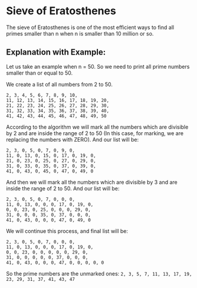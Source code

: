 # Sieve of Eratosthenes

The sieve of Eratosthenes is one of the most efficient ways to find all primes smaller than n when n is smaller than 10 million or so.

## Explanation with Example: 
Let us take an example when n = 50. So we need to print all prime numbers smaller than or equal to 50.

We create a list of all numbers from 2 to 50.
```
2, 3, 4, 5, 6, 7, 8, 9, 10,
11, 12, 13, 14, 15, 16, 17, 18, 19, 20,
21, 22, 23, 24, 25, 26, 27, 28, 29, 30,
31, 32, 33, 34, 35, 36, 37, 38, 39, 40,
41, 42, 43, 44, 45, 46, 47, 48, 49, 50
```

According to the algorithm we will mark all the numbers which are divisible by 2 and are inside the range of 2 to 50 (In this case, for marking, we are replacing the numbers with ZERO).
And our list will be:
```
2, 3, 0, 5, 0, 7, 0, 9, 0,
11, 0, 13, 0, 15, 0, 17, 0, 19, 0,
21, 0, 23, 0, 25, 0, 27, 0, 29, 0,
31, 0, 33, 0, 35, 0, 37, 0, 39, 0,
41, 0, 43, 0, 45, 0, 47, 0, 49, 0
```

And then we will mark all the numbers which are divisible by 3 and are inside the range of 2 to 50.
And our list will be:
```
2, 3, 0, 5, 0, 7, 0, 0, 0,
11, 0, 13, 0, 0, 0, 17, 0, 19, 0,
0, 0, 23, 0, 25, 0, 0, 0, 29, 0,
31, 0, 0, 0, 35, 0, 37, 0, 0, 0,
41, 0, 43, 0, 0, 0, 47, 0, 49, 0
```


We will continue this process, and final list will be:
```
2, 3, 0, 5, 0, 7, 0, 0, 0,
11, 0, 13, 0, 0, 0, 17, 0, 19, 0,
0, 0, 23, 0, 0, 0, 0, 0, 29, 0,
31, 0, 0, 0, 0, 0, 37, 0, 0, 0,
41, 0, 43, 0, 0, 0, 47, 0, 0, 0, 0, 0
```

So the prime numbers are the unmarked ones: ```2, 3, 5, 7, 11, 13, 17, 19, 23, 29, 31, 37, 41, 43, 47```